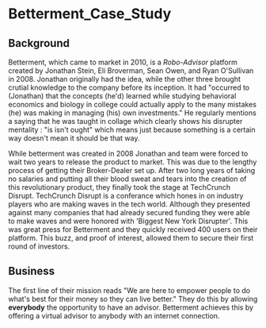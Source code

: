 # Betterment_Case_Study

## Background

Betterment, which came to market in 2010, is a *Robo-Advisor* platform created by Jonathan Stein, Eli Broverman, Sean Owen, and Ryan O'Sullivan in 2008. Jonathan originally had the idea, while the other three brought crutial knowledge to the company before its inception. It had "occurred to (Jonathan) that the concepts (he'd) learned while studying behavioral economics and biology in college could actually apply to the many mistakes (he) was making in managing (his) own investments." He regularly mentions a saying that he was taught in collage which clearly shows his disrupter mentality : "is isn't ought" which means just because something is a certain way doesn't mean it should be that way.

While betterment was created in 2008 Jonathan and team were forced to wait two years to release the product to market. This was due to the lengthy process of getting their Broker-Dealer set up. After two long years of taking no salaries and putting all their blood sweat and tears into the creation of this revolutionary product, they finally took the stage at TechCrunch Disrupt. TechCrunch Disrupt is a conferance which hones in on industry players who are making waves in the tech world. Although they presented against many companies that had already secured funding they were able to make waves and were honored with 'Biggest New York Disrupter'. This was great press for Betterment and they quickly received 400 users on their platform. This buzz, and proof of interest, allowed them to secure their first round of investors. 

## Business

The first line of their mission reads "We are here to empower people to do what's best for their money so they can live better." They do this by allowing **everybody** the opportunity to have an advisor. Betterment achieves this by offering a virtual advisor to anybody with an internet connection. 




